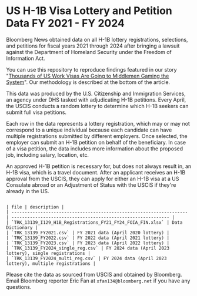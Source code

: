 # US H-1B Visa Lottery and Petition Data FY 2021 - FY 2024

Bloomberg News obtained data on all H-1B lottery registrations, selections, and petitions for fiscal years 2021 through 2024 after bringing a lawsuit against the Department of Homeland Security under the Freedom of Information Act. 

You can use this repository to reproduce findings featured in our story "[Thousands of US Work Visas Are Going to Middlemen Gaming the System](LINK)". Our methodology is described at the bottom of the article. 

This data was produced by the U.S. Citizenship and Immigration Services, an agency under DHS tasked with adjudicating H-1B petitions. Every April, the USCIS conducts a random lottery to determine which H-1B seekers can submit full visa petitions. 

Each row in the data represents a lottery registration, which may or may not correspond to a unique individual because each candidate can have multiple registrations submitted by different employers. Once selected, the employer can submit an H-1B petition on behalf of the beneficiary. In case of a visa petition, the data includes more information about the proposed job, including salary, location, etc. 

An approved H-1B petition is necessary for, but does not always result in, an H-1B visa, which is a travel document. After an applicant receives an H-1B approval from the USCIS, they can apply for either an H-1B visa at a US Consulate abroad or an Adjustment of Status with the USCIS if they're already in the US.

```

| file | description |
| ------------------------------------------------------------------- | ------------------------------------------------------------ |
| `TRK_13139_I129_H1B_Registrations_FY21_FY24_FOIA_FIN.xlsx` | Data Dictionary |
| `TRK_13139_FY2021.csv` | FY 2021 data (April 2020 lottery) |
| `TRK_13139_FY2022.csv` | FY 2022 data (April 2021 lottery) |
| `TRK_13139_FY2023.csv` | FY 2023 data (April 2022 lottery) |
| `TRK_13139_FY2024_single_reg.csv` | FY 2024 data (April 2023 lottery), single registrations |
| `TRK_13139_FY2024_multi_reg.csv` | FY 2024 data (April 2023 lottery), multiple registrations |

```
Please cite the data as sourced from USCIS and obtained by Bloomberg. Email Bloomberg reporter Eric Fan at `xfan134@bloomberg.net` if you have any questions.